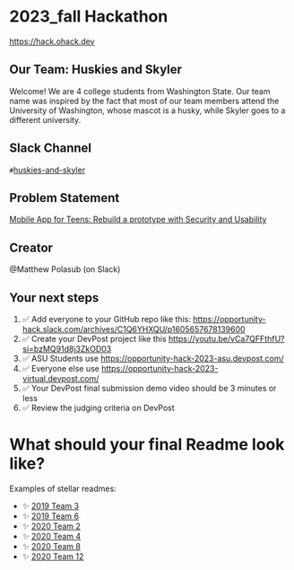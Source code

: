 
# 2023_fall Hackathon
https://hack.ohack.dev
## Our Team: Huskies and Skyler 
Welcome! We are 4 college students from Washington State. Our team name was inspired by the fact that most of our team members attend the University of Washington, whose mascot is a husky, while Skyler goes to a different university. 
## Slack Channel
`#`[huskies-and-skyler](https://opportunity-hack.slack.com/app_redirect?channel=huskies-and-skyler)

## Problem Statement
[Mobile App for Teens: Rebuild a prototype with Security and Usability](https://ohack.dev/project/e8y7sIQC7j2lT1YdGMmf)

## Creator
@Matthew Polasub (on Slack)

## Your next steps
1. ✅ Add everyone to your GitHub repo like this: https://opportunity-hack.slack.com/archives/C1Q6YHXQU/p1605657678139600
2. ✅ Create your DevPost project like this https://youtu.be/vCa7QFFthfU?si=bzMQ91d8j3ZkOD03
3. ✅ ASU Students use https://opportunity-hack-2023-asu.devpost.com/
4. ✅ Everyone else use https://opportunity-hack-2023-virtual.devpost.com/
5. ✅ Your DevPost final submission demo video should be 3 minutes or less
6. ✅ Review the judging criteria on DevPost

# What should your final Readme look like?
Examples of stellar readmes:
- ✨ [2019 Team 3](https://github.com/2019-Arizona-Opportunity-Hack/Team-3)
- ✨ [2019 Team 6](https://github.com/2019-Arizona-Opportunity-Hack/Team-6)
- ✨ [2020 Team 2](https://github.com/2020-opportunity-hack/Team-02)
- ✨ [2020 Team 4](https://github.com/2020-opportunity-hack/Team-04)
- ✨ [2020 Team 8](https://github.com/2020-opportunity-hack/Team-08)
- ✨ [2020 Team 12](https://github.com/2020-opportunity-hack/Team-12)
